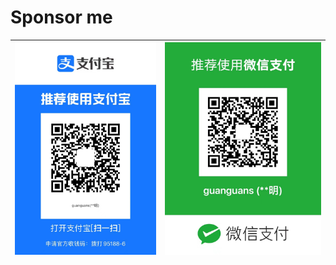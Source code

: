 # Sponsor me

<table>
    <thead>
        <tr>
            <th><img src="images/alipay.jpeg"/></th>
            <th><img src="images/wechat.jpeg"/></th>
        </tr>
    </thead>
</table>
